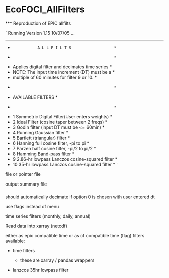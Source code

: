 # EcoFOCI_AllFilters

*** Reproduction of EPIC allfilts

`
 Running Version 1.15 10/07/05 ...

 ****************************************************
 *                A L L F I L T S                   *
 *                                                  *
 * Applies digital filter and decimates time series *
 * NOTE: The input time increment (DT) must be a    *
 * multiple of 60 minutes for filter 9 or 10.       *
 *                                                  *
 * AVAILABLE FILTERS                                *
 *                                                  *
 *  1 Symmetric Digital Filter(User enters weights) *
 *  2 Ideal Filter (cosine taper between 2 freqs)   *
 *  3 Godin filter (input DT must be <= 60min)      *
 *  4 Running Gaussian filter                       *
 *  5 Bartlett (triangular) filter                  *
 *  6 Hanning full cosine filter, -pi to pi         *
 *  7 Parzen half cosine filter, -pi/2 to pi/2      *
 *  8 Hamming Band-pass filter                      *
 *  9 2.86-hr lowpass Lanczos cosine-squared filter *
 * 10 35-hr   lowpass Lanczos cosine-squared filter *
 `

 file or pointer file 

 output summary file


 ###
 should automatically decimate if option 0 is chosen with user entered dt

 use flags instead of menu

 time series filters (monthly, daily, annual)


Read data into xarray (netcdf)

either as epic compatible time or as cf compatible time (flag)
 filters available:

 - time filters 
 	* these are xarray / pandas wrappers

 - lanzcos 35hr lowpass filter